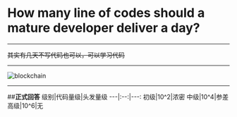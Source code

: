 # **How many line of codes should a mature developer deliver a day?**
---
~~其实有几天不写代码也可以，可以学习代码~~
***
![blockchain](https://ss0.bdstatic.com/70cFvHSh_Q1YnxGkpoWK1HF6hhy/it/u=702257389,1274025419&fm=27&gp=0.jpg "区块链")
***

##**正式回答**
级别|代码量级|头发量级
---|:--:|---:
初级|10^2|浓密
中级|10^4|参差
高级|10^6|无

